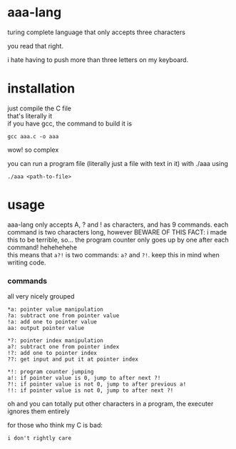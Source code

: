 # aaa-lang
turing complete language that only accepts three characters

you read that right.  

i hate having to push more than three letters on my keyboard.

# installation
just compile the C file  
that's literally it  
if you have gcc, the command to build it is
```console
gcc aaa.c -o aaa
```
wow! so complex  
  
you can run a program file (literally just a file with text in it) with ./aaa using 
```console
./aaa <path-to-file>
```

# usage
aaa-lang only accepts A, ? and ! as characters, and has 9 commands.
each command is two characters long, however BEWARE OF THIS FACT: i made this to be terrible, so... the program counter only goes up by one after each command! hehehehehe  
this means that `a?!` is two commands: `a?` and `?!`. keep this in mind when writing code.  
  
### commands
all very nicely grouped
```
*a: pointer value manipulation 
?a: subtract one from pointer value
!a: add one to pointer value
aa: output pointer value

*?: pointer index manipulation
a?: subtract one from pointer index
!?: add one to pointer index
??: get input and put it at pointer index

*!: program counter jumping
a!: if pointer value is 0, jump to after next ?!
?!: if pointer value is not 0, jump to after previous a!
!!: if pointer value is not 0, jump to after next ?!
```
oh and you can totally put other characters in a program, the executer ignores them entirely

for those who think my C is bad:
```diff
i don't rightly care
```
